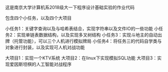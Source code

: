 这是南京大学计算机系2018级大一下程序设计基础实验的作业代码

包含四个小任务，以及四个大项目

小任务1：关键字查询以及与哈希表结合，实现字符串以及文件IO的一些功能
小任务2：实现单链表数据结构，以及实现多叉树结构
小任务3：实现斗地主的自动出牌（托管功能），可以三个人机进行模拟牌局
小任务4：将任务三的代码自学类与对象进行封装，以及实现可人机对战功能

大项目1：实现一个KTV系统
大项目2：在linux下实现模拟SQL功能
大项目3：实现爱因斯坦棋的人工智能对战程序
